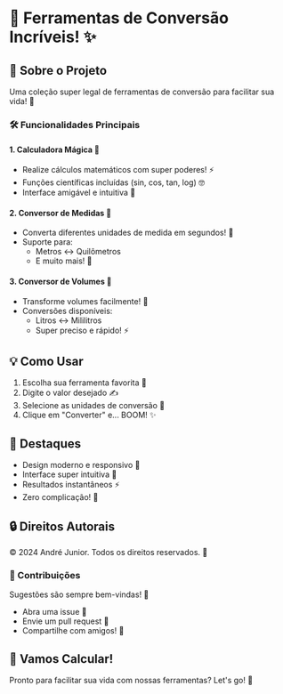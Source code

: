 # 🧮 Ferramentas de Conversão Incríveis! ✨

## 📱 Sobre o Projeto
Uma coleção super legal de ferramentas de conversão para facilitar sua vida! 🎯

### 🛠️ Funcionalidades Principais

#### 1. Calculadora Mágica 🔢
- Realize cálculos matemáticos com super poderes! ⚡
- Funções científicas incluídas (sin, cos, tan, log) 🤓
- Interface amigável e intuitiva 🎨

#### 2. Conversor de Medidas 📏
- Converta diferentes unidades de medida em segundos! 🚀
- Suporte para:
  - Metros ↔️ Quilômetros
  - E muito mais! 🎉

#### 3. Conversor de Volumes 🌊
- Transforme volumes facilmente! 💫
- Conversões disponíveis:
  - Litros ↔️ Mililitros
  - Super preciso e rápido! ⚡

## 💡 Como Usar
1. Escolha sua ferramenta favorita 🎯
2. Digite o valor desejado ✍️
3. Selecione as unidades de conversão 🔄
4. Clique em "Converter" e... BOOM! ✨

## 🌟 Destaques
- Design moderno e responsivo 🎨
- Interface super intuitiva 🤝
- Resultados instantâneos ⚡
- Zero complicação! 🎯

## 🔒 Direitos Autorais
© 2024 André Junior. Todos os direitos reservados. 📝

### 🤝 Contribuições
Sugestões são sempre bem-vindas! 🌟
- Abra uma issue 🐛
- Envie um pull request 🚀
- Compartilhe com amigos! 💫

## 🎉 Vamos Calcular!
Pronto para facilitar sua vida com nossas ferramentas? Let's go! 🚀